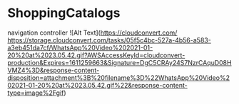 # ShoppingCatalogs
navigation controller 
![Alt Text](https://cloudconvert.com/
https://storage.cloudconvert.com/tasks/05f5c4bc-527a-4b56-a583-a3eb451da7cf/WhatsApp%20Video%202021-01-20%20at%2023.05.42.gif?AWSAccessKeyId=cloudconvert-production&Expires=1611259663&Signature=DgC5CRAy24S7NzrCAquD08HVMZ4%3D&response-content-disposition=attachment%3B%20filename%3D%22WhatsApp%20Video%202021-01-20%20at%2023.05.42.gif%22&response-content-type=image%2Fgif)

